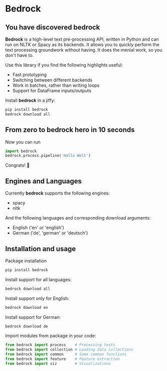 # Bedrock

## You have discovered bedrock

__Bedrock__ is a high-level text pre-processing API,
written in Python and can run on NLTK or Spacy as its backends.
It allows you to quickly perform the text processing groundwork without having.
It does the menial work, so you don't have to.

Use this library if you find the following highlights useful:
* Fast prototyping
* Switching between different backends
* Work in batches, rather than writing loops
* Support for DataFrame inputs/outputs

Install __bedrock__ in a jiffy:
```bash
pip install bedrock
bedrock download all
```

## From zero to bedrock hero in 10 seconds

Now you can run

```python
import bedrock
bedrock.process.pipeline('Hallo Welt')
```

Congrats! :tada:

## Engines and Languages

Currently __bedrock__ supports the following engines:
* spacy
* nltk

And the following languages and corresponding download arguments:
* English ('en' or 'english')
* German ('de', 'german' or 'deutsch')

## Installation and usage
Package installation
```bash
pip install bedrock
```

Install support for all languages:
```bash
bedrock download all
```

Install support only for English:
```bash
bedrock download en
```

Install support for German:
```bash
bedrock download de
```

Import modules from package in your code:
```python
from bedrock import process    # Processing texts
from bedrock import collection # Loading data collections
from bedrock import common     # Some common functions
from bedrock import feature    # Feature extraction
from bedrock import viz        # Visualizations
```
